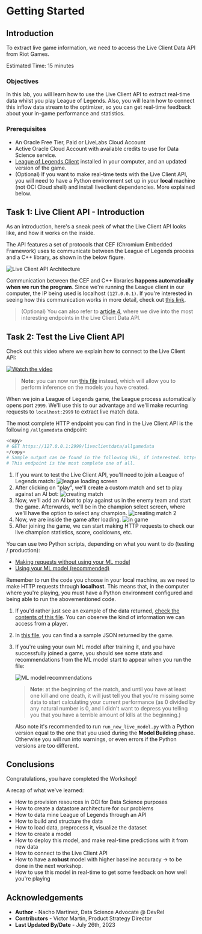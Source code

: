 # Getting Started

## Introduction

To extract live game information, we need to access the Live Client Data API from Riot Games.

Estimated Time: 15 minutes

### Objectives

In this lab, you will learn how to use the Live Client API to extract real-time data whilst you play League of Legends. Also, you will learn how to connect this inflow data stream to the optimizer, so you can get real-time feedback about your in-game performance and statistics.

### Prerequisites

* An Oracle Free Tier, Paid or LiveLabs Cloud Account
* Active Oracle Cloud Account with available credits to use for Data Science service.
* [League of Legends Client](https://signup.leagueoflegends.com/en-gb/signup/redownload) installed in your computer, and an updated version of the game.
* (Optional) If you want to make real-time tests with the Live Client API, you will need to have a Python environment set up in your **local** machine (not OCI Cloud shell) and install liveclient dependencies. More explained below.

## Task 1: Live Client API - Introduction

As an introduction, here's a sneak peek of what the Live Client API looks like, and how it works on the inside.

The API features a set of protocols that CEF (Chromium Embedded Framework) uses to communicate between the League of Legends process and a C++ library, as shown in the below figure.

![Live Client API Architecture](./images/lcu_architecture.png)

Communication between the CEF and C++ libraries **happens automatically when we run the program**. Since we're running the League client in our computer, the IP being used is localhost `(127.0.0.1)`. If you're interested in seeing how this communication works in more detail, check out [this link](https://developer.riotgames.com/docs/lol).

> (Optional) You can also refer to [article 4](https://github.com/oracle-devrel/leagueoflegends-optimizer/blob/livelabs/articles/article4.md), where we dive into the most interesting endpoints in the Live Client Data API.

## Task 2: Test the Live Client API

Check out this video where we explain how to connect to the Live Client API:

[![Watch the video](./images/hqdefault.jpg)](https://www.youtube.com/watch?v=SlG0q4oWGsk)
> **Note**: you can now run [this file](https://github.com/oracle-devrel/leagueoflegends-optimizer/tree/livelabs/src/live_client/run_new_live_model.py) instead, which will allow you to perform inference on the models you have created.

When we join a League of Legends game, the League process automatically opens port `2999`. We'll use this to our advantage and we'll make recurring requests to `localhost:2999` to extract live match data.

The most complete HTTP endpoint you can find in the Live Client API is the following `/allgamedata` endpoint:

```bash
<copy>
# GET https://127.0.0.1:2999/liveclientdata/allgamedata
</copy>
# Sample output can be found in the following URL, if interested. https://static.developer.riotgames.com/docs/lol/liveclientdata_sample.json
# This endpoint is the most complete one of all.
```

1. If you want to test the Live Client API, you'll need to join a League of Legends match:
    ![league loading screen](images/lab1-league1.png)
2. After clicking on "play", we'll create a custom match and set to play against an AI bot:
    ![creating match](images/lab1-league2.png)
3. Now, we'll add an AI bot to play against us in the enemy team and start the game. Afterwards, we'll be in the champion select screen, where we'll have the option to select any champion.
    ![creating match 2](images/lab1-league3.png)
4. Now, we are inside the game after loading.
    ![in game](images/lab1-league4.png)
5. After joining the game, we can start making HTTP requests to check our live champion statistics, score, cooldowns, etc.

You can use two Python scripts, depending on what you want to do (testing / production):

* [Making requests without using your ML model](https://github.com/oracle-devrel/leagueoflegends-optimizer/blob/livelabs/src/live_client/making_requests.py)
* [Using your ML model (recommended)](https://github.com/oracle-devrel/leagueoflegends-optimizer/tree/livelabs/src/live_client/run_new_live_model.py)

Remember to run the code you choose in your local machine, as we need to make HTTP requests through **localhost**. This means that, in the computer where you're playing, you must have a Python environment configured and being able to run the abovementioned code.

1. If you'd rather just see an example of the data returned, [check the contents of this file](https://static.developer.riotgames.com/docs/lol/liveclientdata_sample.json). You can observe the kind of information we can access from a player.

2. In [this file](https://github.com/oracle-devrel/leagueoflegends-optimizer/blob/livelabs/src/aux_files/example_live_client.txt), you can find a a sample JSON returned by the game.

3. If you're using your own ML model after training it, and you have successfully joined a game, you should see some stats and recommendations from the ML model start to appear when you run the file:

    ![ML model recommendations](./images/model_output.png)
    > **Note**: at the beginning of the match, and until you have at least one kill and one death, it will just tell you that you're missing some data to start calculating your current performance (as 0 divided by any natural number is 0, and I didn't want to depress you telling you that you have a terrible amount of kills at the beginning.)

    Also note it's recommended to run `run_new_live_model.py` with a Python version equal to the one that you used during the **Model Building** phase. Otherwise you will run into warnings, or even errors if the Python versions are too different.

## Conclusions

Congratulations, you have completed the Workshop!

A recap of what we've learned:

* How to provision resources in OCI for Data Science purposes
* How to create a datastore architecture for our problems
* How to data mine League of Legends through an API
* How to build and structure the data
* How to load data, preprocess it, visualize the dataset
* How to create a model
* How to deploy this model, and make real-time predictions with it from new data
* How to connect to the Live Client API
* How to have a **robust** model with higher baseline accuracy -> to be done in the next workshop.
* How to use this model in real-time to get some feedback on how well you're playing

## Acknowledgements

* **Author** - Nacho Martinez, Data Science Advocate @ DevRel
* **Contributors** - Victor Martin, Product Strategy Director
* **Last Updated By/Date** - July 26th, 2023
